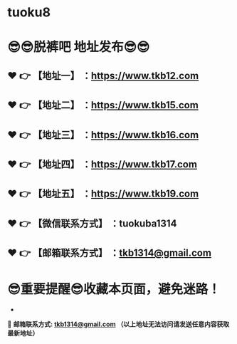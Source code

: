 # tuoku8
:sunglasses::sunglasses:脱裤吧 地址发布:sunglasses::sunglasses:
==
:heart: :point_right: 【地址一】 ：https://www.tkb12.com
------
:heart: :point_right: 【地址二】 ：https://www.tkb15.com
------
:heart: :point_right: 【地址三】 ：https://www.tkb16.com
------
:heart: :point_right: 【地址四】 ：https://www.tkb17.com
------
:heart: :point_right: 【地址五】 ：https://www.tkb19.com
------
:heart: :point_right: 【微信联系方式】 ：tuokuba1314
------
:heart: :point_right: 【邮箱联系方式】 ：tkb1314@gmail.com
------
:sunglasses:重要提醒:sunglasses:收藏本页面，避免迷路！
==

-

:e-mail: __邮箱联系方式: tkb1314@gmail.com （以上地址无法访问请发送任意内容获取最新地址）__
